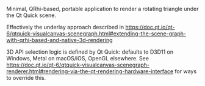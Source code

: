 Minimal, QRhi-based, portable application to render a rotating triangle under the Qt Quick scene.

Effectively the underlay approach described in https://doc.qt.io/qt-6/qtquick-visualcanvas-scenegraph.html#extending-the-scene-graph-with-qrhi-based-and-native-3d-rendering

3D API selection logic is defined by Qt Quick: defaults to D3D11 on Windows, Metal on macOS/iOS, OpenGL elsewhere.
See https://doc.qt.io/qt-6/qtquick-visualcanvas-scenegraph-renderer.html#rendering-via-the-qt-rendering-hardware-interface for ways to override this.
